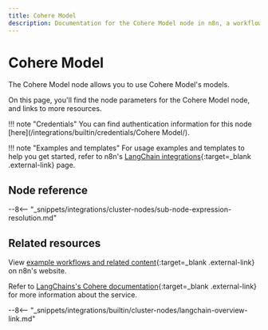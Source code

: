 ```yaml
---
title: Cohere Model
description: Documentation for the Cohere Model node in n8n, a workflow automation platform. Includes details of operations and configuration, and links to examples and credentials information.
---
```


# Cohere Model

The Cohere Model node allows you to use Cohere Model's models.

On this page, you'll find the node parameters for the Cohere Model node, and links to more resources.

!!! note "Credentials"
    You can find authentication information for this node [here](/integrations/builtin/credentials/Cohere Model/).

!!! note "Examples and templates"
	For usage examples and templates to help you get started, refer to n8n's [LangChain integrations](https://n8n.io/integrations/cohere-model/){:target=_blank .external-link} page.

## Node reference

--8<-- "_snippets/integrations/cluster-nodes/sub-node-expression-resolution.md"

## Related resources

View [example workflows and related content](https://n8n.io/integrations/cohere-model/){:target=_blank .external-link} on n8n's website.

Refer to [LangChains's Cohere documentation](https://js.langchain.com/docs/modules/model_io/models/llms/integrations/cohere){:target=_blank .external-link} for more information about the service.

--8<-- "_snippets/integrations/builtin/cluster-nodes/langchain-overview-link.md"
